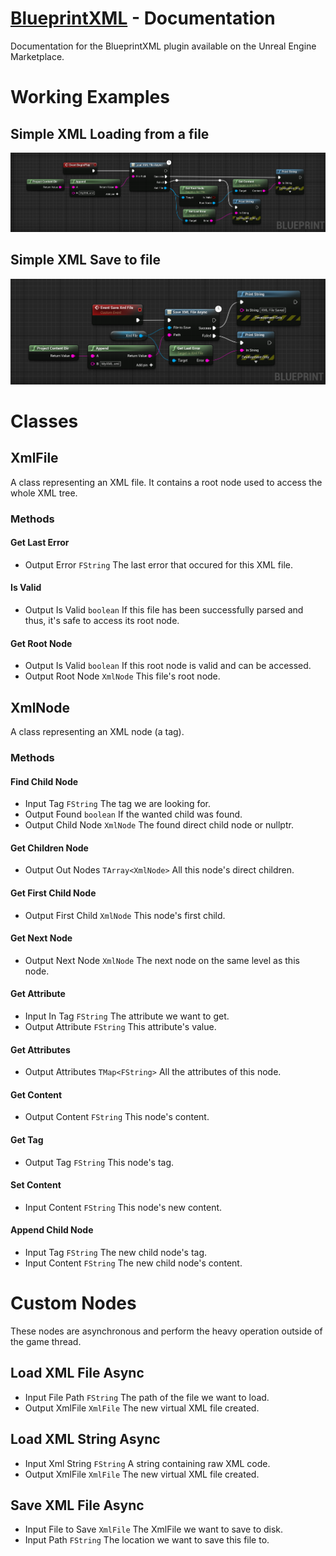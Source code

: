 # [BlueprintXML](https://www.unrealengine.com/marketplace/en-US/product/blueprintxml) - Documentation
Documentation for the BlueprintXML plugin available on the Unreal Engine Marketplace.
# Working Examples
## Simple XML Loading from a file
![Load XML example](https://github.com/Pandoa/BlueprintXML/blob/master/DocImages/LoadExample.png?raw=true)
## Simple XML Save to file
![Save XML to File example](https://github.com/Pandoa/BlueprintXML/blob/master/DocImages/SaveExample.png?raw=true)
# Classes
## XmlFile
A class representing an XML file. It contains a root node used to access the whole XML tree.
### Methods
#### Get Last Error
* Output Error `FString` The last error that occured for this XML file.
#### Is Valid
* Output  Is Valid `boolean` If this file has been successfully parsed and thus, it's safe to access its root node.
#### Get Root Node
* Output  Is Valid `boolean` If this root node is valid and can be accessed.
* Output  Root Node `XmlNode` This file's root node.
## XmlNode
A class representing an XML node (a tag). 
### Methods
#### Find Child Node
* Input Tag `FString` The tag we are looking for.
* Output  Found `boolean` If the wanted child was found.
* Output  Child Node `XmlNode` The found direct child node or nullptr.
#### Get Children Node
* Output  Out Nodes `TArray<XmlNode>` All this node's direct children.
#### Get First Child Node
* Output  First Child `XmlNode` This node's first child.
#### Get Next Node
* Output  Next Node `XmlNode` The next node on the same level as this node.
#### Get Attribute
* Input In Tag `FString` The attribute we want to get.
* Output  Attribute `FString` This attribute's value.
#### Get Attributes
* Output  Attributes `TMap<FString>` All the attributes of this node.
#### Get Content
* Output  Content `FString` This node's content.
#### Get Tag
* Output  Tag `FString` This node's tag.
#### Set Content
* Input Content `FString` This node's new content.
#### Append Child Node
* Input Tag `FString` The new child node's tag.
* Input Content `FString` The new child node's content.
# Custom Nodes
These nodes are asynchronous and perform the heavy operation outside of the game thread.
## Load XML File Async
* Input File Path `FString` The path of the file we want to load.
* Output XmlFile `XmlFile` The new virtual XML file created.
## Load XML String Async
* Input Xml String `FString` A string containing raw XML code.
* Output XmlFile `XmlFile` The new virtual XML file created.
## Save XML File Async
* Input File to Save `XmlFile` The XmlFile we want to save to disk.
* Input Path `FString` The location we want to save this file to.
